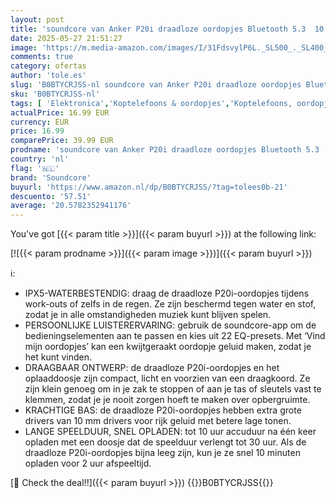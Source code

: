 ```yaml
---
layout: post
title: 'soundcore van Anker P20i draadloze oordopjes Bluetooth 5.3  10 mm drivers met grote bas  30 uur speeltijd  IPX5-waterbestendig  2 microfoons voor bellen met AI-verbetering  aangepaste EQ via app'
date: 2025-05-27 21:51:27
image: 'https://m.media-amazon.com/images/I/31FdsvylP6L._SL500_._SL400_.jpg'
comments: true
category: ofertas
author: 'tole.es'
slug: 'B0BTYCRJSS-nl soundcore van Anker P20i draadloze oordopjes Bluetooth 5.3...'
sku: 'B0BTYCRJSS-nl'
tags: [ 'Elektronica','Koptelefoons & oordopjes','Koptelefoons, oordopjes & accessoires','Oordopjes','soundcore','🇳🇱', ]
actualPrice: 16.99 EUR
currency: EUR
price: 16.99
comparePrice: 39.99 EUR
prodname: 'soundcore van Anker P20i draadloze oordopjes Bluetooth 5.3  10 mm drivers met grote bas  30 uur speeltijd  IPX5-waterbestendig  2 microfoons voor bellen met AI-verbetering  aangepaste EQ via app'
country: 'nl'
flag: '🇳🇱'
brand: 'Soundcore'
buyurl: 'https://www.amazon.nl/dp/B0BTYCRJSS/?tag=tolees0b-21'
descuento: '57.51'
average: '20.5782352941176'
---
```


You've got [{{< param title >}}]({{< param buyurl >}}) at the following link:

[![{{< param prodname >}}]({{< param image >}})]({{< param buyurl >}})

ℹ️:

- IPX5-WATERBESTENDIG: draag de draadloze P20i-oordopjes tijdens work-outs of zelfs in de regen. Ze zijn beschermd tegen water en stof, zodat je in alle omstandigheden muziek kunt blijven spelen.
- PERSOONLIJKE LUISTERERVARING: gebruik de soundcore-app om de bedieningselementen aan te passen en kies uit 22 EQ-presets. Met ‘Vind mijn oordopjes’ kan een kwijtgeraakt oordopje geluid maken, zodat je het kunt vinden.
- DRAAGBAAR ONTWERP: de draadloze P20i-oordopjes en het oplaaddoosje zijn compact, licht en voorzien van een draagkoord. Ze zijn klein genoeg om in je zak te stoppen of aan je tas of sleutels vast te klemmen, zodat je je nooit zorgen hoeft te maken over opbergruimte.
- KRACHTIGE BAS: de draadloze P20i-oordopjes hebben extra grote drivers van 10 mm drivers voor rijk geluid met betere lage tonen.
- LANGE SPEELDUUR, SNEL OPLADEN: tot 10 uur accuduur na één keer opladen met een doosje dat de speelduur verlengt tot 30 uur. Als de draadloze P20i-oordopjes bijna leeg zijn, kun je ze snel 10 minuten opladen voor 2 uur afspeeltijd.

[🛒 Check the deal!!]({{< param buyurl >}})
{{<world>}}B0BTYCRJSS{{</world>}}
